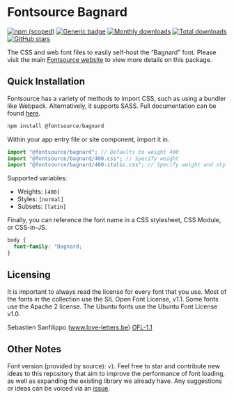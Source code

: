 # Fontsource Bagnard

[![npm (scoped)](https://img.shields.io/npm/v/@fontsource/bagnard?color=brightgreen)](https://www.npmjs.com/package/@fontsource/bagnard) [![Generic badge](https://img.shields.io/badge/fontsource-passing-brightgreen)](https://github.com/fontsource/fontsource) [![Monthly downloads](https://badgen.net/npm/dm/@fontsource/bagnard)](https://github.com/fontsource/fontsource) [![Total downloads](https://badgen.net/npm/dt/@fontsource/bagnard)](https://github.com/fontsource/fontsource) [![GitHub stars](https://img.shields.io/github/stars/fontsource/fontsource.svg?style=social&label=Star)](https://github.com/fontsource/fontsource/stargazers)

The CSS and web font files to easily self-host the “Bagnard” font. Please visit the main [Fontsource website](https://fontsource.org/fonts/bagnard) to view more details on this package.

## Quick Installation

Fontsource has a variety of methods to import CSS, such as using a bundler like Webpack. Alternatively, it supports SASS. Full documentation can be found [here](https://fontsource.org/docs/introduction).

```javascript
npm install @fontsource/bagnard
```

Within your app entry file or site component, import it in.

```javascript
import "@fontsource/bagnard"; // Defaults to weight 400
import "@fontsource/bagnard/400.css"; // Specify weight
import "@fontsource/bagnard/400-italic.css"; // Specify weight and style

```

Supported variables:
- Weights: `[400]`
- Styles: `[normal]`
- Subsets: `[latin]`

Finally, you can reference the font name in a CSS stylesheet, CSS Module, or CSS-in-JS.

```css
body {
  font-family: "Bagnard;
}
```

## Licensing
It is important to always read the license for every font that you use.
Most of the fonts in the collection use the SIL Open Font License, v1.1. Some fonts use the Apache 2 license. The Ubuntu fonts use the Ubuntu Font License v1.0.

Sebastien Sanfilippo (www.love-letters.be)
[OFL-1.1](https://github.com/sebsan/Bagnard/blob/master/OFL.txt)

## Other Notes
Font version (provided by source): `v1`.
Feel free to star and contribute new ideas to this repository that aim to improve the performance of font loading, as well as expanding the existing library we already have. Any suggestions or ideas can be voiced via an [issue](https://github.com/fontsource/fontsource/issues).